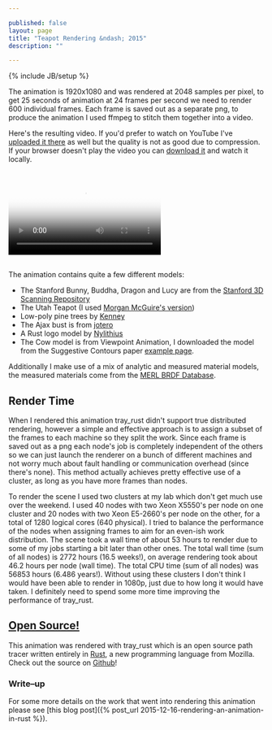 ```yaml
---

published: false
layout: page
title: "Teapot Rendering &ndash; 2015"
description: ""

---
```

{% include JB/setup %}

The animation is 1920x1080 and was rendered at 2048 samples per pixel, to get 25 seconds of animation at 24 frames
per second we need to render 600 individual frames. Each frame is saved out as a separate png, to produce
the animation I used ffmpeg to stitch them together into a video.

Here's the resulting video. If you'd prefer to watch on YouTube I've [uploaded it there](https://youtu.be/sweEpfRyDlE) as well but the quality is
not as good due to compression. If your browser doesn't play the video you can
[download it](http://sci.utah.edu/~will/rt/rtc_2015_med_quality.mp4) and watch it locally.

<video class="img-responsive" src="http://sci.utah.edu/~will/rt/rtc_2015_med_quality.mp4" type="video/mp4" controls
	style="padding-top:16px;padding-bottom:16px;" poster="http://i.imgur.com/ftJyrnA.jpg">
Sorry your browser doesn't support HTML5 video, but don't worry you can download the video
<a href="http://sci.utah.edu/~will/rt/rtc_2015_med_quality.mp4">here</a> and watch it locally.
</video>

The animation contains quite a few different models:

- The Stanford Bunny, Buddha, Dragon and Lucy are from the
[Stanford 3D Scanning Repository](http://graphics.stanford.edu/data/3Dscanrep/)
- The Utah Teapot (I used [Morgan McGuire's version](http://graphics.cs.williams.edu/data/meshes.xml))
- Low-poly pine trees by [Kenney](http://kenney.nl/)
- The Ajax bust is from [jotero](http://forum.jotero.com/viewtopic.php?t=3)
- A Rust logo model by [Nylithius](http://blenderartists.org/forum/showthread.php?362836-Rust-language-3D-logo)
- The Cow model is from Viewpoint Animation, I downloaded the model from the Suggestive Contours paper
[example page](http://gfx.cs.princeton.edu/proj/sugcon/models/).

Additionally I make use of a mix of analytic and measured material models, the measured materials come
from the [MERL BRDF Database](http://www.merl.com/brdf/).

## Render Time

When I rendered this animation tray\_rust didn't support true distributed rendering, however a simple and effective
approach is to assign a subset of the frames to each machine so they split the work.
Since each frame is saved out as a png each node's job is completely independent of the others so we can
just launch the renderer on a bunch of different machines and not worry much about fault handling or
communication overhead (since there's none). This method actually achieves pretty effective use of a cluster,
as long as you have more frames than nodes.

To render the scene I used two clusters at my lab which don't get much use over the weekend. I used 40 nodes
with two Xeon X5550's per node on one cluster and 20 nodes with two Xeon E5-2660's per node on the other,
for a total of 1280 logical cores (640 physical). I tried to balance the performance of the nodes when
assigning frames to aim for an even-ish work distribution. The scene took a wall time of about 53 hours to render
due to some of my jobs starting a bit later than other ones. The total wall time (sum of all nodes) is 2772 hours
(16.5 weeks!), on average rendering took about 46.2 hours per node (wall time). The total CPU time
(sum of all nodes) was 56853 hours (6.486 years!). Without using these clusters I don't think I would have
been able to render in 1080p, just due to how long it would have taken. I definitely need to spend some more time
improving the performance of tray\_rust.

## [Open Source!](https://github.com/Twinklebear/tray_rust)

This animation was rendered with tray\_rust which is an open source path tracer written entirely in
[Rust](https://www.rust-lang.org/), a new programming language from Mozilla. Check
out the source on [Github](https://github.com/Twinklebear/tray_rust)!

### Write&ndash;up

For some more details on the work that went into rendering this animation please see
[this blog post]({% post_url 2015-12-16-rendering-an-animation-in-rust %}).

<br />
<br />
<br />

